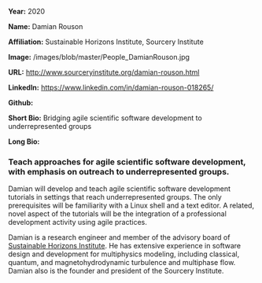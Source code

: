 **Year:** 2020

**Name:** Damian Rouson

**Affiliation:** Sustainable Horizons Institute, Sourcery Institute

**Image:** /images/blob/master/People_DamianRouson.jpg

**URL:** http://www.sourceryinstitute.org/damian-rouson.html

**LinkedIn:** https://www.linkedin.com/in/damian-rouson-018265/

**Github:** 

**Short Bio:** Bridging agile scientific software development to underrepresented groups

**Long Bio:** 
### Teach approaches for agile scientific software development, with emphasis on outreach to underrepresented groups.
Damian will develop and teach agile scientific software development tutorials in settings that reach underrepresented groups.  The only prerequisites will be familiarity with a Linux shell and a text editor. A related, novel aspect of the tutorials will be the integration of a professional development activity using agile practices. 

Damian is a research engineer and member of the advisory board of [Sustainable Horizons Institute](http://shinstitute.org). He has extensive experience in software design and development for multiphysics modeling, including classical, quantum, and magnetohydrodynamic turbulence and multiphase flow. Damian also is the founder and president of the Sourcery Institute.

